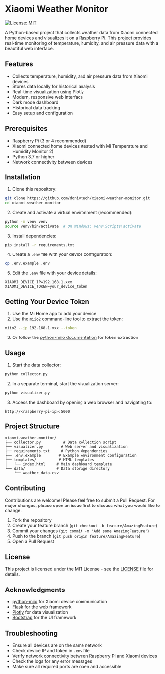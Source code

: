 # Xiaomi Weather Monitor

[![License: MIT](https://img.shields.io/badge/License-MIT-yellow.svg)](https://opensource.org/licenses/MIT)

A Python-based project that collects weather data from Xiaomi connected home devices and visualizes it on a Raspberry Pi. This project provides real-time monitoring of temperature, humidity, and air pressure data with a beautiful web interface.

## Features
- Collects temperature, humidity, and air pressure data from Xiaomi devices
- Stores data locally for historical analysis
- Real-time visualization using Plotly
- Modern, responsive web interface
- Dark mode dashboard
- Historical data tracking
- Easy setup and configuration

## Prerequisites
- Raspberry Pi (3 or 4 recommended)
- Xiaomi connected home devices (tested with Mi Temperature and Humidity Monitor 2)
- Python 3.7 or higher
- Network connectivity between devices

## Installation

1. Clone this repository:
```bash
git clone https://github.com/donivtech/xiaomi-weather-monitor.git
cd xiaomi-weather-monitor
```

2. Create and activate a virtual environment (recommended):
```bash
python -m venv venv
source venv/bin/activate  # On Windows: venv\Scripts\activate
```

3. Install dependencies:
```bash
pip install -r requirements.txt
```

4. Create a `.env` file with your device configuration:
```bash
cp .env.example .env
```

5. Edit the `.env` file with your device details:
```
XIAOMI_DEVICE_IP=192.168.1.xxx
XIAOMI_DEVICE_TOKEN=your_device_token
```

## Getting Your Device Token

1. Use the Mi Home app to add your device
2. Use the `miio2` command-line tool to extract the token:
```bash
miio2 --ip 192.168.1.xxx --token
```
3. Or follow the [python-miio documentation](https://python-miio.readthedocs.io/en/latest/discovery.html) for token extraction

## Usage

1. Start the data collector:
```bash
python collector.py
```

2. In a separate terminal, start the visualization server:
```bash
python visualizer.py
```

3. Access the dashboard by opening a web browser and navigating to:
```
http://<raspberry-pi-ip>:5000
```

## Project Structure
```
xiaomi-weather-monitor/
├── collector.py          # Data collection script
├── visualizer.py        # Web server and visualization
├── requirements.txt     # Python dependencies
├── .env.example        # Example environment configuration
├── templates/          # HTML templates
│   └── index.html     # Main dashboard template
└── data/              # Data storage directory
    └── weather_data.csv
```

## Contributing

Contributions are welcome! Please feel free to submit a Pull Request. For major changes, please open an issue first to discuss what you would like to change.

1. Fork the repository
2. Create your feature branch (`git checkout -b feature/AmazingFeature`)
3. Commit your changes (`git commit -m 'Add some AmazingFeature'`)
4. Push to the branch (`git push origin feature/AmazingFeature`)
5. Open a Pull Request

## License

This project is licensed under the MIT License - see the [LICENSE](LICENSE) file for details.

## Acknowledgments

- [python-miio](https://github.com/rytilahti/python-miio) for Xiaomi device communication
- [Flask](https://flask.palletsprojects.com/) for the web framework
- [Plotly](https://plotly.com/) for data visualization
- [Bootstrap](https://getbootstrap.com/) for the UI framework

## Troubleshooting

- Ensure all devices are on the same network
- Check device IP and token in `.env` file
- Verify network connectivity between Raspberry Pi and Xiaomi devices
- Check the logs for any error messages
- Make sure all required ports are open and accessible 